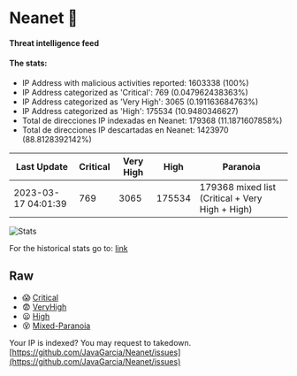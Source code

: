 # Neanet :hocho:
#### Threat intelligence feed
#### The stats:

- IP Address with malicious activities reported: 1603338 (100%)
- IP Address categorized as 'Critical':  769 (0.047962438363%)
- IP Address categorized as 'Very High':  3065 (0.191163684763%)
- IP Address categorized as 'High':  175534 (10.9480346627)
- Total de direcciones IP indexadas en Neanet:  179368 (11.1871607858%)
- Total de direcciones IP descartadas en Neanet:  1423970 (88.8128392142%)

| Last Update | Critical | Very High | High | Paranoia |
| --- | --- | --- | --- | --- |
| 2023-03-17 04:01:39 | 769 | 3065 | 175534 | 179368 mixed list (Critical + Very High + High)|

![Stats](https://docs.google.com/spreadsheets/d/e/2PACX-1vSnaNMIXVabIpDJjufMlzH7poXnshF3mgd8Is1g9ytUEzVsP5my4Trn8f-xkoLLQ38xpL3HtmUexLo6/pubchart?oid=501124687&format=image)

For the historical stats go to: [link](/stats.csv)
## Raw
- :scream: [Critical](https://raw.githubusercontent.com/JavaGarcia/Neanet/master/blacklists/neanet_critical.txt)
- :fearful: [VeryHigh](https://raw.githubusercontent.com/JavaGarcia/Neanet/master/blacklists/neanet_veryHigh.txtt)
- :frowning: [High](https://raw.githubusercontent.com/JavaGarcia/Neanet/master/blacklists/neanet_high.txt)
- :dizzy_face: [Mixed-Paranoia](https://raw.githubusercontent.com/JavaGarcia/Neanet/master/blacklists/neanet_all.txt)


Your IP is indexed? You may request to takedown. [https://github.com/JavaGarcia/Neanet/issues](https://github.com/JavaGarcia/Neanet/issues)




























































































































































































































































































































































































































































































































































































































































































































































































































































































































































































































































































































































































































































































































































































































































































































































































































































































































































































































































































































































































































































































































































































































































































































































































































































































































































































































































































































































































































































































































































































































































































































































































































































































































































































































































































































































































































































































































































































































































































































































































































































































































































































































































































































































































































































































































































































































































































































































































































































































































































































































































































































































































































































































































































































































































































































































































































































































































































































































































































































































































































































































































































































































































































































































































































































































































































































































































































































































































































































































































































































































































































































































































































































































































































































































































































































































































































































































































































































































































































































































































































































































































































































































































































































































































































































































































































































































































































































































































































































































































































































































































































































































































































































































































































































































































































































































































































































































































































































































































































































































































































































































































